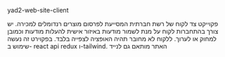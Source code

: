 yad2-web-site-client

פקוייקט צד לקוח של רשת חברתית המסייעת לפרסום מוצרים רנדומלים למכירה.
יש צורך בהתחברות לקוח על מנת לשמור מודעות באיזור אישית
להעלות מודעות וכמובן למחוק או לערוך.
ללקוח לא מחובר תהיה האופציה לצפייה בלבד.
בפקוירט זה נעשה שימוש ב- react api redux ו-tailwind.
האתר מותאם גם לנייד
